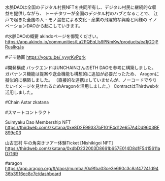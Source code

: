 水脈DAOは全国のデジタル村民NFTを共同所有し、デジタル村民に継続的な収益を提供しながら、
トーチタワーが全国のデジタル村のハブとなることで、
江戸で起きた全国の人・モノ混在による文化・産業の飛躍的な興隆と同様の
イノベーションDAOから起こしていきます。

#水脈DAOの概要
akindoページを御覧ください。
https://app.akindo.io/communities/La2PQEqLls9PNmKw/products/ea1jGDjPRualkqJa

#デモ動画
https://youtu.be/_yyyrKvPgrk

#開発構成
バックエンドはUNCHAINさんのETH DAOを参考に構築しました。
ガバナンス機能は提案や送金機能も構想的に追加が必要だったため、
Aragonに擬似的に構築しました。
（直接的な連携はしていませんが、ノーコードでやりたいイメージを見せれるためAragonを活用しました。）
ContractはThirdwebを活用しました。

#Chain
Astar zkatana

#スマートコントラクト

Suimyaku Dao Membership NFT
https://thirdweb.com/zkatana/0xe8D2E99337bF101F4d12e657A4Dd9603BF899e03

山古志村 牛の角突きツアー体験Ticket [Nishikigoi NFT]
https://thirdweb.com/zkatana/0xdbD232003D8661b657E014D8d1F5415611aD7169

#aragon
https://app.aragon.org/#/daos/mumbai/0x9fba03ce3e690c3c8af47241d9436b3916ec8c7e/dashboard
